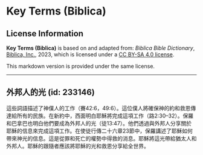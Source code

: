 # Key Terms (Biblica)

## License Information

**Key Terms (Biblica)** is based on and adapted from: _Biblica Bible Dictionary_, [Biblica, Inc.](https://www.biblica.com/), 2023, which is licensed under a [CC BY-SA 4.0 license](https://creativecommons.org/licenses/by-sa/4.0/legalcode.en).

This markdown version is provided under the same license.



--------------------------------

## 外邦人的光 (id: 233146)

這些詞語描述了神僕人的工作（賽42:6，49:6）。這位僕人將確保神的約和救恩傳達給所有的民族。在新約中，西面明白耶穌將完成這項工作（路2:30–32）。保羅和巴拿巴也明白他們要成為外邦人的光（徒13:47）。他們透過與外邦人分享關於耶穌的信息來完成這項工作。在使徒行傳二十六章23節中，保羅講述了耶穌如何帶來神光的信息。這是從罪和死亡的權勢中得救的消息。耶穌將這光帶給猶太人和外邦人。耶穌的跟隨者應該將耶穌的光和救恩分享給全世界。


